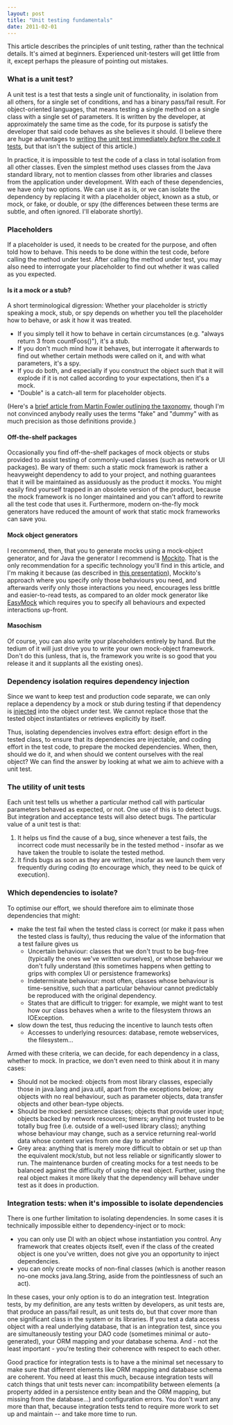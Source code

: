 ```yaml
---
layout: post
title: "Unit testing fundamentals"
date: 2011-02-01
---
```


This article describes the principles of unit testing, rather than the technical details.  It's aimed at beginners.  Experienced unit-testers will get little from it, except perhaps the pleasure of pointing out mistakes.
<!--more-->

<h3>What is a unit test?</h3>
A unit test is a test that tests a single unit of functionality, in isolation from all others, for a single set of conditions, and has a binary pass/fail result.  For object-oriented languages, that means testing a single method on a single class with a single set of parameters.  It is written by the developer, at approximately the same time as the code, for its purpose is satisfy the developer that said code behaves as she believes it should.  (I believe there are huge advantages to <a href="http://en.wikipedia.org/wiki/Test-driven_development">writing the unit test immediately <i>before</i> the code it tests</a>, but that isn't the subject of this article.)

In practice, it is impossible to test the code of a class in total isolation from all other classes.  Even the simplest method uses classes from the Java standard library, not to mention classes from other libraries and classes from the application under development.  With each of these dependencies, we have only two options.  We can use it as is, or we can isolate the dependency by replacing it with a placeholder object, known as a stub, or mock, or fake, or double, or spy (the differences between these terms are subtle, and often ignored.  I'll elaborate shortly).  

<h3>Placeholders</h3>

If a placeholder is used, it needs to be created for the purpose, and often told how to behave.  This needs to be done within the test code, before calling the method under test.  After calling the method under test, you may also need to interrogate your placeholder to find out whether it was called as you expected.  

<h4>Is it a mock or a stub?</h4>
A short terminological digression: Whether your placeholder is strictly speaking a mock, stub, or spy depends on whether you tell the placeholder how to behave, or ask it how it was treated.  
<ul>
<li>If you simply tell it how to behave in certain circumstances (e.g. "always return 3 from countFoos()"), it's a stub.</li>
<li>If you don't much mind how it behaves, but interrogate it afterwards to find out whether certain methods were called on it, and with what parameters, it's a spy.</li>
<li>If you do both, and especially if you construct the object such that it will explode if it is not called according to your expectations, then it's a mock.</li>
<li>"Double" is a catch-all term for placeholder objects.</li>
</ul>
(Here's a <a href="http://martinfowler.com/bliki/TestDouble.html">brief article from Martin Fowler outlining the taxonomy</a>, though I'm not convinced anybody really uses the terms "fake" and "dummy" with as much precision as those definitions provide.)

<h4>Off-the-shelf packages</h4>
Occasionally you find off-the-shelf packages of mock objects or stubs provided to assist testing of commonly-used classes (such as network or UI packages).  Be wary of them: such a static mock framework is rather a heavyweight dependency to add to your project, and nothing guarantees that it will be maintained as assiduously as the product it mocks.  You might easily find yourself trapped in an obsolete version of the product, because the mock framework is no longer maintained and you can't afford to rewrite all the test code that uses it.  Furthermore, modern on-the-fly mock generators have reduced the amount of work that static mock frameworks can save you.

<h4>Mock object generators</h4>
I recommend, then, that you to generate mocks using a mock-object generator, and for Java the generator I recommend is <a href="http://mockito.org/">Mockito</a>.  That is the only recommendation for a specific technology you'll find in this article, and I'm making it because (as described in <a href="http://www.testingtv.com/2010/12/20/mocks-suck-and-what-to-do-about-it/">this presentation</a>), Mockito's approach where you specify only those behaviours you need, and afterwards verify only those interactions you need, encourages less brittle and easier-to-read tests, as compared to an older mock generator like <a href="http://easymock.org/">EasyMock</a> which requires you to specify all behaviours and expected interactions up-front.

<h4>Masochism</h4>
Of course, you can also write your placeholders entirely by hand.  But the tedium of it will just drive you to write your own mock-object framework.  Don't do this (unless, that is, the framework you write is so good that you release it and it supplants all the existing ones).

<h3>Dependency isolation requires dependency injection</h3>

Since we want to keep test and production code separate, we can only replace a dependency by a mock or stub during testing if that dependency is <a href="http://martinfowler.com/articles/injection.html">injected</a> into the object under test.  We cannot replace those that the tested object instantiates or retrieves explicitly by itself.  

Thus, isolating dependencies involves extra effort: design effort in the tested class, to ensure that its dependencies are injectable, and coding effort in the test code, to prepare the mocked dependencies.  When, then, should we do it, and when should we content ourselves with the real object?  We can find the answer by looking at what we aim to achieve with a unit test. 

<h3>The utility of unit tests</h3>
Each unit test tells us whether a particular method call with particular parameters behaved as expected, or not.  One use of this is to detect bugs.  But integration and acceptance tests will also detect bugs.  The particular value of a unit test is that:

<ol><li>It helps us find the cause of a bug, since whenever a test fails, the incorrect code must necessarily be in the tested method - insofar as we have taken the trouble to isolate the tested method.</li>
<li>It finds bugs as soon as they are written, insofar as we launch them very frequently during coding (to encourage which, they need to be quick of execution).</li>
</ol>

<h3>Which dependencies to isolate?</h3>

To optimise our effort, we should therefore aim to eliminate those dependencies that might: 
<ul>
  <li>make the test fail when the tested class is correct (or make it pass when the tested class is faulty), thus reducing the value of the information that a test failure gives us
    <ul>
      <li>Uncertain behaviour: classes that we don't trust to be bug-free (typically the ones we've written ourselves), or whose behaviour we don't fully understand (this sometimes happens when getting to grips with complex UI or persistence frameworks)</li>
      <li>Indeterminate behaviour: most often, classes whose behaviour is time-sensitive, such that a particular behaviour cannot predictably be reproduced with the original dependency.</li>
      <li>States that are difficult to trigger: for example, we might want to test how our class behaves when a write to the filesystem throws an IOException.</li>
    </ul>
  </li>
  <li>slow down the test, thus reducing the incentive to launch tests often
    <ul>
      <li>Accesses to underlying resources: database, remote webservices, the filesystem...</li>
    </ul>
  </li>
</ul>

Armed with these criteria, we can decide, for each dependency in a class, whether to mock.  In practice, we don't even need to think about it in many cases:

<ul>
  <li>Should not be mocked: objects from most library classes, especially those in java.lang and java.util, apart from the exceptions below; any objects with no real behaviour, such as parameter objects, data transfer objects and other bean-type objects.</li>
  <li>Should be mocked: persistence classes; objects that provide user input; objects backed by network resources; timers; anything not trusted to be totally bug free (i.e. outside of a well-used library class); anything whose behaviour may change, such as a service returning real-world data whose content varies from one day to another</li>
  <li>Grey area: anything that is merely more difficult to obtain or set up than the equivalent mock/stub, but not less reliable or significantly slower to run.  The maintenance burden of creating mocks for a test needs to be balanced against the difficulty of using the real object.  Further, using the real object makes it more likely that the dependency will behave under test as it does in production.
</ul>

<h3>Integration tests: when it's impossible to isolate dependencies</h3>
There is one further limitation to isolating dependencies.  In some cases it is technically impossible either to dependency-inject or to mock: 
<ul>
  <li>you can only use DI with an object whose instantiation you control.  Any framework that creates objects itself, even if the class of the created object is one you've written, does not give you an opportunity to inject dependencies. </li>
  <li>you can only create mocks of non-final classes (which is another reason no-one mocks java.lang.String, aside from the pointlessness of such an act).
</ul>

In these cases, your only option is to do an integration test.  Integration tests, by my definition, are any tests written by developers, as unit tests are, that produce an pass/fail result, as unit tests do, but that cover more than one significant class in the system or its libraries.  If you test a data access object with a real underlying database, that is an integration test, since you are simultaneously testing your DAO code (sometimes minimal or auto-generated), your ORM mapping and your database schema.  And - not the least important - you're testing their coherence with respect to each other.

Good practice for integration tests is to have a the minimal set necessary to make sure that different elements like ORM mapping and database schema are coherent.  You need at least this much, because integration tests will catch things that unit tests never can: incompatibility between elements (a property added in a persistence entity bean and the ORM mapping, but missing from the database...) and configuration errors.  You don't want any more than that, because integration tests tend to require more work to set up and maintain -- and take more time to run.
